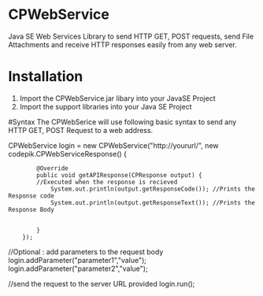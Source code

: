 # CPWebService
Java SE Web Services Library to send HTTP GET, POST requests, send File Attachments and receive HTTP responses easily from any web server.

# Installation
1. Import the CPWebService.jar libary into your JavaSE Project
2. Import the support libraries into your Java SE Project

#Syntax
The CPWebSerice will use following basic syntax to send any HTTP GET, POST Request to a web address.

  CPWebService login = new CPWebService("http://yoururl/", new codepik.CPWebServiceResponse() {
          
            @Override
            public void getAPIResponse(CPResponse output) {
            //Executed when the response is recieved
                System.out.println(output.getResponseCode()); //Prints the Response code
                System.out.println(output.getResponseText()); //Prints the Response Body
                
                
            }
        });
  
  //Optional : add parameters to the request body      
  login.addParameter("parameter1","value");
  login.addParameter("parameter2","value");
  
  //send the request to the server URL provided
  login.run();


